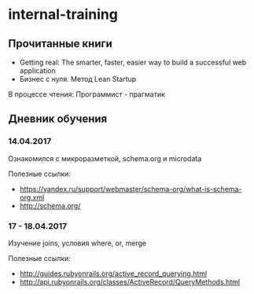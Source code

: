 # internal-training

## Прочитанные книги
* Getting real: The smarter, faster, easier way to build a successful web application
* Бизнес с нуля. Метод Lean Startup

В процессе чтения: Программист - прагматик

## Дневник обучения

### 14.04.2017

Ознакомился с микроразметкой, schema.org и microdata

Полезные ссылки:
* https://yandex.ru/support/webmaster/schema-org/what-is-schema-org.xml
* http://schema.org/

### 17 - 18.04.2017
Изучение joins, условия where, or, merge

Полезные ссылки:
* http://guides.rubyonrails.org/active_record_querying.html
* http://api.rubyonrails.org/classes/ActiveRecord/QueryMethods.html
